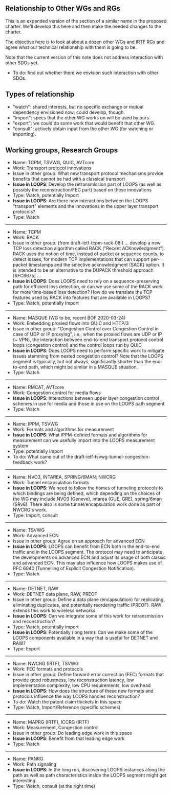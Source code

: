 ## Relationship to Other WGs and RGs

This is an expanded version of the section of a similar name in the
proposed charter.  We'll develop this here and then make the needed
changes to the charter.

The objective here is to look at about a dozen other WGs and IRTF RGs
and agree what our technical relationship with them is going to be.

Note that the current version of this note does not address
interaction with other SDOs yet.

* To do: find out whether there we envision such interaction with
  other SDOs.

## Types of relationship

* "watch": shared interests, but no specific exchange or mutual dependency
envisioned now; could develop, though.
* "import": specs that the other WG works on will be used by ours.
* "export": we could do some work that would benefit that other WG.
* "consult": actively obtain input from the other WG (for watching or importing).

<!-- ## "Transport protocol" area of work -->

## Working groups, Research Groups

* Name: TCPM, TSVWG, QUIC, AVTcore
* Work: Transport protocol innovations
* Issue in other group: What new transport protocol mechanisms provide
  benefits that cannot be had with a classical transport
* **Issue in LOOPS**: Develop the retransmission part of LOOPS (as well as
  possibly the reconstruction/FEC part) based on these innovations
* Type: Watch, potentially Import
* **Issue in LOOPS**: Are there new interactions between the LOOPS
  "transport" elements and the innovations in the upper layer transport
  protocols?
* Type: Watch

---

* Name: TCPM
* Work: RACK
* Issue in other group: (from draft-ietf-tcpm-rack-08:) ... develop a
   new TCP loss detection algorithm called RACK ("Recent
   ACKnowledgment").  RACK uses the notion of time, instead of packet
   or sequence counts, to detect losses, for modern TCP
   implementations that can support per-packet timestamps and the
   selective acknowledgment (SACK) option.  It is intended to be an
   alternative to the DUPACK threshold approach [RFC6675] ...
* **Issue in LOOPS**: Does LOOPS need to rely on a sequence-preserving
  path for efficient loss detection, or can we use some of the RACK
  work for more time-based loss detection?  How do we translate the
  TCP features used by RACK into features that are available in LOOPS?
* Type: Watch, potentially Import

---

* Name: MASQUE (WG to be, recent BOF 2020-03-24)
* Work: Embedding proxied flows into QUIC and HTTP/3
* Issue in other group: "Congestion Control over Congestion Control in
  case of UDP or IP proxying", i.e., when the proxied flows are UDP or
  IP (~ VPN), the interaction between end-to-end transport protocol
  control loops (congestion control) and the control loops run by QUIC
* **Issue in LOOPS**: Does LOOPS need to perform specific work to mitigate
  issues stemming from nested congestion control?  Note that the LOOPS
  segment is typically, but not always, significantly shorter than the
  end-to-end path, which might be similar in a MASQUE situation.
* Type: Watch

---

* Name: RMCAT, AVTcore
* Work: Congestion control for media flows
* **Issue in LOOPS**: Interactions between upper layer congestion control
  schemes in use for media and those in use on the LOOPS path segment
* Type: Watch

---

* Name: IPPM, TSVWG
* Work: Formats and algorithms for measurement
* **Issue in LOOPS**: What IPPM-defined formats and algorithms for
  measurement can we usefully import into the LOOPS measurement system
* Type: potentially Import
* To do: What came out of the
  draft-ietf-tsvwg-tunnel-congestion-feedback work?

---
<!-- ## "Tunneling and encapsulation" area of work -->

* Name: NVO3, INTAREA, SPRING/6MAN; NWCRG
* Work: Tunnel encapsulation formats
* **Issue in LOOPS**: We need to follow the homes of tunneling protocols
  to which bindings are being defined, which depending on the choices
  of the WG may include NVO3 (Geneve), intarea (GUE, GRE), spring/6man
  (SRv6).  There also is some tunnel/encapsulation work done as part
  of NWCRG's work.
* Type: Import, consult

---

* Name: TSVWG
* Work: Advanced ECN
* Issue in other group: Agree on an approach for advanced ECN
* **Issue in LOOPS**: LOOPS can benefit from ECN both in the end-to-end
  traffic and in the LOOPS segment.
  The protocol may need to anticipate the developments on advanced ECN
  and adjust its usage of both classic and advanced ECN.  This may
  also influence how LOOPS makes use of RFC 6040 (Tunnelling of
  Explicit Congestion Notification).
* Type: Watch

---

* Name: DETNET, RAW
* Work: DETNET data plane, RAW, PREOF
* Issue in other group: Define a data plane (encapsulation) for
  replicating, eliminating duplicates, and potentially reordering
  traffic (PREOF).
  RAW extends this work to wireless networks.
* **Issue in LOOPS**: Can we integrate some of this work for
  retransmission and reconstruction?
* Type: Watch, potentially import
* **Issue in LOOPS**: Potentially (long term): Can we make some of the
  LOOPS components available in a way that is useful for DETNET and RAW?
* Type: Export

---

* Name: NWCRG (IRTF), TSVWG
* Work: FEC formats and protocols
* Issue in other group: Define forward error correction (FEC) formats
  that provide good robustness, low reconstruction latency, low
  implementation complexity, low CPU requirements, low overhead
* **Issue in LOOPS**: How does the structure of these new formats and
  protocols influence the way LOOPS handles reconstruction?
* To do: Watch the patent claim thickets in this space
* Type: Watch, Import/Reference (specific schemes)

---

* Name: MAPRG (IRTF), ICCRG (IRTF)
* Work: Measurement, Congestion control
* Issue in other group: Do leading edge work in this space
* **Issue in LOOPS**: Benefit from that leading edge work
* Type: Watch

---

* Name: PANRG
* Work: Path signaling
* **Issue in LOOPS**: In the long run, discovering LOOPS instances
  along the path as well as path characteristics inside the LOOPS
  segment might get interesting.
* Type: Watch, consult (at the right time)
